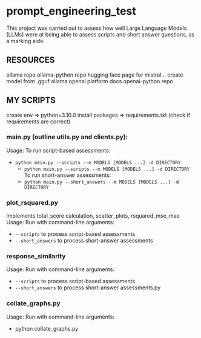 # prompt_engineering_test
This project was carried out to assess how well Large Language Models (LLMs) were at being able to assess scripts and short answer questions, as a marking aide.

## RESOURCES
ollama repo
ollama-python repo
hugging face page for mistral...
create model from .gguf ollama
openai platform docs
openai-python repo

## MY SCRIPTS
create env => python=3.10.0
install packages => requirements.txt (check if requirements are correct)
### main.py (outline utils.py and clients.py):
Usage:
To run script-based assessments:
- `python main.py --scripts --m MODELS [MODELS ...] -d DIRECTORY`
    - `python main.py --scripts --m MODELS [MODELS ...] -d DIRECTORY`
To run short-answer assessments:
    - `python main.py --short_answers --m MODELS [MODELS ...] -d DIRECTORY`
### plot_rsquared.py
Implements total_score calculation, scatter_plots, rsquared_mse_mae
Usage:
  Run with command-line arguments:
  - `--scripts` to process script-based assessments
  - `--short_answers` to process short-answer assessments
### response_similarity
Usage:
  Run with command-line arguments:
  - `--scripts` to process script-based assessments
  - `--short_answers` to process short-answer assessments.py
### collate_graphs.py
Usage:
  Run with command-line arguments:
  - python collate_graphs.py
